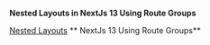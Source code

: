 **Nested Layouts in NextJs 13 Using Route Groups**

[Nested Layouts](./img1.png)
** NextJs 13 Using Route Groups**